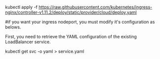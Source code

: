 kubectl apply -f https://raw.githubusercontent.com/kubernetes/ingress-nginx/controller-v1.11.2/deploy/static/provider/cloud/deploy.yaml

#if you want your ingress nodeport, you must modify it's configuration as belows.

First, you need to retrieve the YAML configuration of the existing LoadBalancer service.

kubectl get svc <service-name> -o yaml > service.yaml



